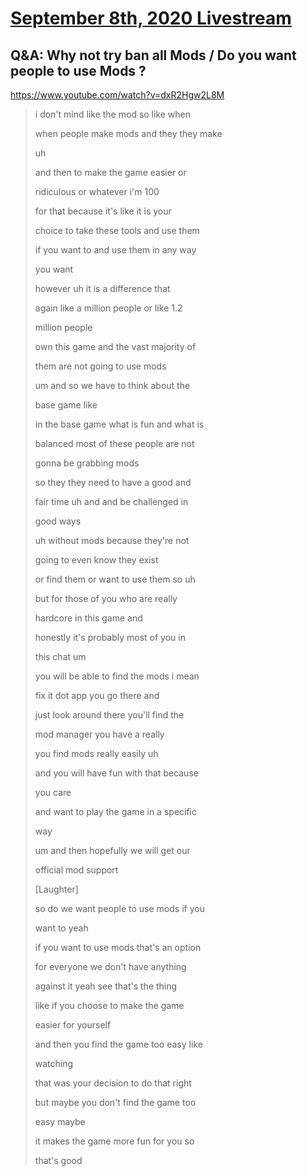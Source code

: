 # [September 8th, 2020 Livestream](../2020-09-08.md)
## Q&A: Why not try ban all Mods / Do you want people to use Mods ?
https://www.youtube.com/watch?v=dxR2Hgw2L8M
> i don't mind like the mod so like when
>
> when people make mods and they they make
>
> uh
>
> and then to make the game easier or
>
> ridiculous or whatever i'm 100
>
> for that because it's like it is your
>
> choice to take these tools and use them
>
> if you want to and use them in any way
>
> you want
>
> however uh it is a difference that
>
> again like a million people or like 1.2
>
> million people
>
> own this game and the vast majority of
>
> them are not going to use mods
>
> um and so we have to think about the
>
> base game like
>
> in the base game what is fun and what is
>
> balanced most of these people are not
>
> gonna be grabbing mods
>
> so they they need to have a good and
>
> fair time uh and and be challenged in
>
> good ways
>
> uh without mods because they're not
>
> going to even know they exist
>
> or find them or want to use them so uh
>
> but for those of you who are really
>
> hardcore in this game and
>
> honestly it's probably most of you in
>
> this chat um
>
> you will be able to find the mods i mean
>
> fix it dot app you go there and
>
> just look around there you'll find the
>
> mod manager you have a really
>
> you find mods really easily uh
>
> and you will have fun with that because
>
> you care
>
> and want to play the game in a specific
>
> way
>
> um and then hopefully we will get our
>
> official mod support
>
> [Laughter]
>
> so do we want people to use mods if you
>
> want to yeah
>
> if you want to use mods that's an option
>
> for everyone we don't have anything
>
> against it yeah see that's the thing
>
> like if you choose to make the game
>
> easier for yourself
>
> and then you find the game too easy like
>
> watching
>
> that was your decision to do that right
>
> but maybe you don't find the game too
>
> easy maybe
>
> it makes the game more fun for you so
>
> that's good
>
